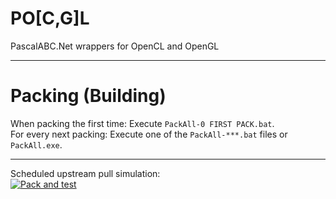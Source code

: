 ﻿


# PO[C,G]L

PascalABC.Net wrappers for OpenCL and OpenGL

---

# Packing (Building)

When packing the first time: Execute `PackAll-0 FIRST PACK.bat`.  
For every next packing: Execute one of the `PackAll-***.bat` files or `PackAll.exe`.

---

Scheduled upstream pull simulation:  
[![Pack and test](https://github.com/SunSerega/POCGL/actions/workflows/on%20commit.yaml/badge.svg)](https://github.com/SunSerega/POCGL/actions/workflows/on%20commit.yaml)


